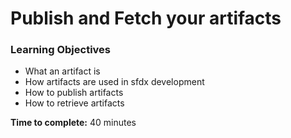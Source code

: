 # Publish and Fetch your artifacts

### **Learning Objectives**

* What an artifact is 
* How artifacts are used in sfdx development 
* How to publish artifacts
* How to retrieve artifacts 

**Time to complete:** 40 minutes



